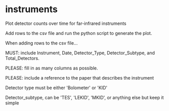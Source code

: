 # instruments
Plot detector counts over time for far-infrared instruments


Add rows to the csv file and run the python script to generate the plot.


When adding rows to the csv file...

MUST: include Instrument, Date, Detector_Type, Detector_Subtype, and Total_Detectors.

PLEASE: fill in as many columns as possible.

PLEASE: include a reference to the paper that describes the instrument

  

Detector type must be either 'Bolometer' or 'KID'

Detector_subtype, can be 'TES', 'LEKID', 'MKID', or anything else but keep it simple
  
